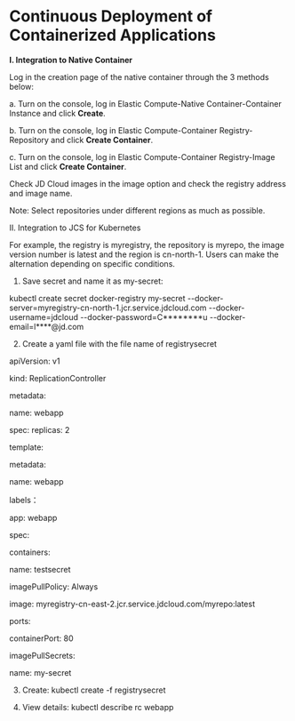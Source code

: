 # Continuous Deployment of Containerized Applications


**I. Integration to Native Container**

 Log in the creation page of the native container through the 3 methods below:

a. Turn on the console, log in Elastic Compute-Native Container-Container Instance and click **Create**.

b. Turn on the console, log in Elastic Compute-Container Registry-Repository and click **Create Container**.

c. Turn on the console, log in Elastic Compute-Container Registry-Image List and click **Create Container**.

Check JD Cloud images in the image option and check the registry address and image name.

Note: Select repositories under different regions as much as possible.

II. Integration to JCS for Kubernetes

For example, the registry is myregistry, the repository is myrepo, the image version number is latest and the region is cn-north-1. Users can make the alternation depending on specific conditions.

1. Save secret and name it as my-secret:

kubectl create secret docker-registry my-secret --docker-server=myregistry-cn-north-1.jcr.service.jdcloud.com --docker-username=jdcloud --docker-password=C********u --docker-email=l****@jd.com

2. Create a yaml file with the file name of registrysecret

apiVersion: v1

kind: ReplicationController

metadata:

  name: webapp

spec:
  replicas: 2

  template:
  
   metadata:
      
   name: webapp
      
   labels：
   
   app: webapp
        
   spec:
   
   containers:
   
   name: testsecret
   
   imagePullPolicy: Always

   image: myregistry-cn-east-2.jcr.service.jdcloud.com/myrepo:latest
   
   ports:
   
   containerPort: 80
   
   imagePullSecrets:
   
   name: my-secret

3. Create: kubectl create -f registrysecret

4. View details: kubectl describe rc webapp
